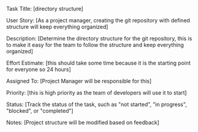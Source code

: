 Task Title: [directory structure]

User Story: [As a project manager, creating the git repository with defined 
            structure will keep everything organized]

Description: [Determine the directory structure for the git repository,
             this is to make it easy for the team to follow the structure and 
             keep everything organized]

Effort Estimate: [this should take some time because it 
                 is the starting point for everyone so 24 hours]

Assigned To: [Project Manager will be responsible for this]

Priority: [this is high priority as the team of developers will use it to start]

Status: [Track the status of the task, such as "not started", "in progress", "blocked", or "completed"]

Notes: [Project structure will be modified based on feedback]


